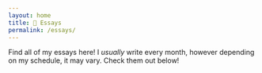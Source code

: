 ```yaml
---
layout: home
title: 📝 Essays
permalink: /essays/
---
```


Find all of my essays here! I *usually* write every month, however depending on my schedule, it may vary. Check them out below!